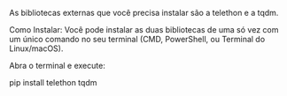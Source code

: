 As bibliotecas externas que você precisa instalar são a telethon e a tqdm.

Como Instalar:
Você pode instalar as duas bibliotecas de uma só vez com um único comando no seu terminal (CMD, PowerShell, ou Terminal do Linux/macOS).

Abra o terminal e execute:

pip install telethon tqdm
